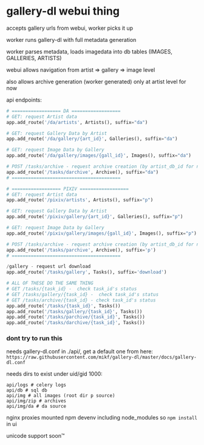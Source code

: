 # gallery-dl webui thing

accepts gallery urls from webui, worker picks it up

worker runs gallery-dl with full metadata generation

worker parses metadata, loads imagedata into db tables (IMAGES, GALLERIES, ARTISTS)

webui allows navigation from artist => gallery => image level

also allows archive generation (worker generated) only at artist level for now

api endpoints:
```py
# ================== DA ==================
# GET: request Artist data
app.add_route('/da/artists', Artists(), suffix="da")

# GET: request Gallery Data by Artist
app.add_route('/da/gallery/{art_id}', Galleries(), suffix="da")

# GET: request Image Data by Gallery
app.add_route('/da/gallery/images/{gall_id}', Images(), suffix="da")

# POST /tasks/archive - request archive creation (by artist_db_id for now)
app.add_route('/tasks/darchive', Archive(), suffix="da")
# ========================================

# ================== PIXIV ==================
# GET: request Artist data
app.add_route('/pixiv/artists', Artists(), suffix="p")

# GET: request Gallery Data by Artist
app.add_route('/pixiv/gallery/{art_id}', Galleries(), suffix="p")

# GET: request Image Data by Gallery
app.add_route('/pixiv/gallery/images/{gall_id}', Images(), suffix="p")

# POST /tasks/archive - request archive creation (by artist_db_id for now)
app.add_route('/tasks/parchive', Archive(), suffix='p')
# ========================================

/gallery - request url download
app.add_route('/tasks/gallery', Tasks(), suffix='download')

# ALL OF THESE DO THE SAME THING
# GET /tasks/{task_id} -  check task_id's status
# GET /tasks/gallery/{task_id} -  check task_id's status
# GET /tasks/archive/{task_id} - check task_id's status
app.add_route('/tasks/{task_id}', Tasks())
app.add_route('/tasks/gallery/{task_id}', Tasks())
app.add_route('/tasks/parchive/{task_id}', Tasks())
app.add_route('/tasks/darchive/{task_id}', Tasks())
```


### dont try to run this
needs gallery-dl.conf in ./api/, get a default one from here:
` https://raw.githubusercontent.com/mikf/gallery-dl/master/docs/gallery-dl.conf `

needs dirs to exist under uid/gid 1000:
```
api/logs # celery logs
api/db # sql db
api/img # all images (root dir p source)
api/img/zip # archives
api/img/da # da source
```



nginx proxies mounted npm devenv including node_modules so `npm install` in ui

unicode support soon™
